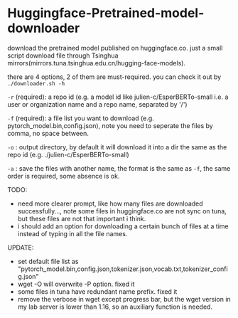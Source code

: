 # Huggingface-Pretrained-model-downloader
download the pretrained model published on huggingface.co. just a small script download file through Tsinghua mirrors(mirrors.tuna.tsinghua.edu.cn/hugging-face-models).

there are 4 options, 2 of them are must-required. you can check it out by `./downloader.sh -h`

`-r` (required): a repo id (e.g. a model id like julien-c/EsperBERTo-small i.e. a user or organization name and a repo name, separated by '/')

`-f` (required): a file list you want to download (e.g. pytorch_model.bin,config.json), note you need to seperate the files by comma, no space between.

`-o` : output directory, by default it will download it into a dir the same as the repo id (e.g. ./julien-c/EsperBERTo-small)

`-a` : save the files with another name, the format is the same as `-f`, the same order is required, some absence is ok.


TODO: 
- need more clearer prompt, like how many files are downloaded successfully..., note some files in huggingface.co are not sync on tuna, but these files are not that important i think.
- i should add an option for downloading a certain bunch of files at a time instead of typing in all the file names.


UPDATE:
- set default file list as "pytorch_model.bin,config.json,tokenizer.json,vocab.txt,tokenizer_config.json"
- wget -O will overwrite -P option. fixed it
- some files in tuna have redundant name prefix. fixed it
- remove the verbose in wget except progress bar, but the wget version in my lab server is lower than 1.16, so an auxiliary function is needed.
